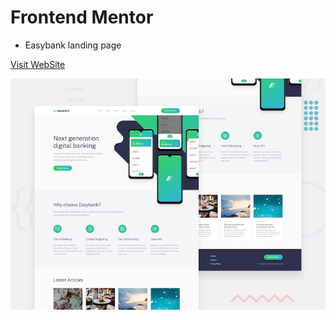 # Frontend Mentor 
- Easybank landing page

<a href="https://fylodarkthemee.netlify.app/">Visit WebSite</a>

![Design preview for the Easybank landing page coding challenge](./design/desktop-preview.jpg)

